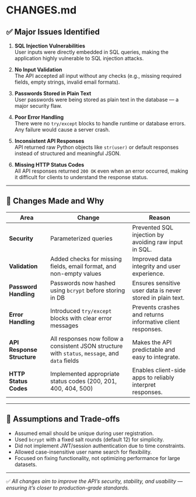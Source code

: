 # CHANGES.md

## ✅ Major Issues Identified

1. **SQL Injection Vulnerabilities**  
   User inputs were directly embedded in SQL queries, making the application highly vulnerable to SQL injection attacks.

2. **No Input Validation**  
   The API accepted all input without any checks (e.g., missing required fields, empty strings, invalid email formats).

3. **Passwords Stored in Plain Text**  
   User passwords were being stored as plain text in the database — a major security flaw.

4. **Poor Error Handling**  
   There were no `try/except` blocks to handle runtime or database errors. Any failure would cause a server crash.

5. **Inconsistent API Responses**  
   API returned raw Python objects like `str(user)` or default responses instead of structured and meaningful JSON.

6. **Missing HTTP Status Codes**  
   All API responses returned `200 OK` even when an error occurred, making it difficult for clients to understand the response status.

---

## 🔧 Changes Made and Why

| Area | Change | Reason |
|------|--------|--------|
| **Security** | Parameterized queries | Prevented SQL injection by avoiding raw input in SQL. |
| **Validation** | Added checks for missing fields, email format, and non-empty values | Improved data integrity and user experience. |
| **Password Handling** | Passwords now hashed using `bcrypt` before storing in DB | Ensures sensitive user data is never stored in plain text. |
| **Error Handling** | Introduced `try/except` blocks with clear error messages | Prevents crashes and returns informative client responses. |
| **API Response Structure** | All responses now follow a consistent JSON structure with `status`, `message`, and `data` fields | Makes the API predictable and easy to integrate. |
| **HTTP Status Codes** | Implemented appropriate status codes (200, 201, 400, 404, 500) | Enables client-side apps to reliably interpret responses. |

---

## 🧠 Assumptions and Trade-offs

- Assumed email should be unique during user registration.
- Used `bcrypt` with a fixed salt rounds (default 12) for simplicity.
- Did not implement JWT/session authentication due to time constraints.
- Allowed case-insensitive user name search for flexibility.
- Focused on fixing functionality, not optimizing performance for large datasets.

---


✅ *All changes aim to improve the API’s security, stability, and usability — ensuring it’s closer to production-grade standards.*
